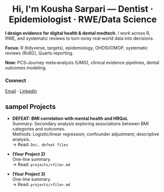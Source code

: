 <h1 align="center">Hi, I'm Kousha Sarpari — Dentist · Epidemiologist · RWE/Data Science</h1>


**I design evidence for digital health & dental medtech.** I work across R, RWE, and systematic reviews to turn noisy real‑world data into decisions.


**Focus:** R (tidyverse, targets), epidemiology, OHDSI/OMOP, systematic reviews (RoB2), Quarto reporting.


**Now:** PCS‑Journey meta‑analysis (UMG), clinical evidence pipelines, dental outcomes modeling.




### Connect
[Email](koushasarpari@gmail.com) · [LinkedIn]((https://www.linkedin.com/in/koushasarpari/))

## sampel Projects
- **DEFEAT: BMI correlation with mental health and HRQoL**  
  Summary: Secondary analysis exploring associations between BMI categories and outcomes.  
  Methods: Logistic/linear regression; confounder adjustment; descriptive analysis.  
  → Read: `Doc, defeat files`
 
- **(Your Project 2)**  
  One-line summary.  
  → Read: `projects/<file>.md`

- **(Your Project 3)**  
  One-line summary.  
  → Read: `projects/<file>.md`


